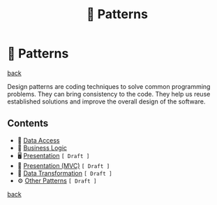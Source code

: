 ﻿---
title: "🧶 Patterns"
description: "Design patterns are coding techniques to solve common programming problems. They can bring consistency to the code. They help us reuse established solutions and improve the overall design of the software."
---

🧶 Patterns
===========

[back](..)

Design patterns are coding techniques to solve common programming problems. They can bring consistency to the code. They help us reuse established solutions and improve the overall design of the software.

Contents
--------

- 💽 [Data Access](data-access.md)
- 🤖 [Business Logic](business-logic.md)
- 🖥️ [Presentation](presentation.md) `[ Draft ]`
- 🧩 [Presentation (MVC)](presentation-mvc.md) `[ Draft ]`
- 🐛 [Data Transformation](data-transformation.md) `[ Draft ]`
- ⚙️ [Other Patterns](other.md) `[ Draft ]`

[back](..)
